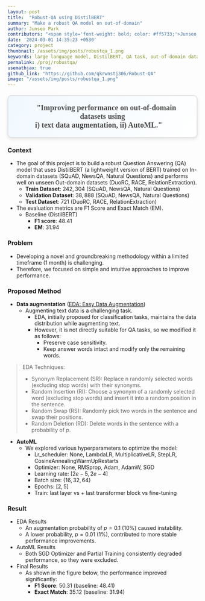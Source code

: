 ```yaml
---
layout: post
title:  "Robust-QA using DistilBERT"
summary: "Make a robust QA model on out-of-domain"
author: Junseo Park
contributors: "<span style='font-weight: bold; color: #ff5733;'>Junseo Park</span>"
date: '2024-03-01 14:35:23 +0530'
category: project
thumbnail: /assets/img/posts/robustqa_1.png
keywords: large language model, DistilBERT, QA task, out-of-domain dataset
permalink: /proj/robustqa/
usemathjax: true
github_link: "https://github.com/qkrwnstj306/Robust-QA"
image: "/assets/img/posts/robustqa_1.png"
---
```

<div align="center" style="
  font-family: 'Times New Roman', Times, serif;
  font-size: 20px;
  font-weight: bold;
  color: #4a4a4a;
  padding: 20px;
  margin: 20px auto;
  border: 2px solid #e0e0e0;
  border-radius: 10px;
  background: linear-gradient(120deg, #f0f8ff, #ffffff);
  box-shadow: 0 4px 8px rgba(0, 0, 0, 0.1);">
  🚀 "Improving performance on out-of-domain datasets using 
  <br> i) text data augmentation, ii) AutoML." 🌟
</div>

  
<p></p>


### Context

- The goal of this project is to build a robust Question Answering (QA) model that uses DistilBERT (a lightweight version of BERT) trained on In-domain datasets (SQuAD, NewsQA, Natural Questions) and performs well on unseen Out-domain datasets (DuoRC, RACE, RelationExtraction).
  - **Train Dataset**: $242,304$ (SQuAD, NewsQA, Natural Questions)
  - **Validation Dataset**: $38,888$ (SQuAD, NewsQA, Natural Questions)
  - **Test Dataset**: $721$ (DuoRC, RACE, RelationExtraction)
- The evaluation metrics are F1 Score and Exact Match (EM).
  - Baseline (DistilBERT)
    - **F1 score**: $48.41$
    - **EM**: $31.94$

### Problem

- Developing a novel and groundbreaking methodology within a limited timeframe (1 month) is challenging.
- Therefore, we focused on simple and intuitive approaches to improve performance.

### Proposed Method

- **Data augmentation** (<a href='fine-tuning'>EDA: Easy Data Augmentation</a>)
  - Augmenting text data is a challenging task. 
    - EDA, initially proposed for classification tasks, maintains the data distribution while augmenting text.
    - However, it is not directly suitable for QA tasks, so we modified it as follows:
      - Preserve case sensitivity.
      - Keep answer words intact and modify only the remaining words.


> EDA Techniques:
> - Synonym Replacement (SR): Replace n randomly selected words (excluding stop words) with their synonyms.
> - Random Insertion (RI): Choose a synonym of a randomly selected word (excluding stop words) and insert it into a random position in the sentence. 
> - Random Swap (RS): Randomly pick two words in the sentence and swap their positions.
> - Random Deletion (RD): Delete words in the sentence with a probability of $p$.


- **AutoML**
  - We explored various hyperparameters to optimize the model:
    - Lr_scheduler: None, LambdaLR, MultiplicativeLR, StepLR, CosineAnnealingWarmUpRestarts
    - Optimizer: None, RMSprop, Adam, AdamW, SGD
    - Learning rate: $[2e-5, 2e-4]$
    - Batch size: {$16, 32, 64$}
    - Epochs: $[2, 5]$
    - Train: last layer vs + last transformer block vs fine-tuning

### Result

- EDA Results
  - An augmentation probability of $p = 0.1$ (10%) caused instability.
  - A lower probability, $p = 0.01$ (1%), contributed to more stable performance improvements.
- AutoML Results
  - Both SGD Optimizer and Partial Training consistently degraded performance, so they were excluded.
- Final Results
  - As shown in the figure below, the performance improved significantly:
    - **F1 Score**: $50.31$ (baseline: $48.41$)
    - **Exact Match**: $35.12$ (baseline: $31.94$)